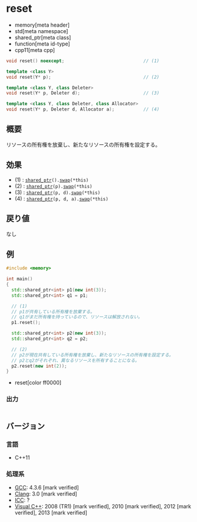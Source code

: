 # reset
* memory[meta header]
* std[meta namespace]
* shared_ptr[meta class]
* function[meta id-type]
* cpp11[meta cpp]

```cpp
void reset() noexcept;                              // (1)

template <class Y>
void reset(Y* p);                                   // (2)

template <class Y, class Deleter>
void reset(Y* p, Deleter d);                        // (3)

template <class Y, class Deleter, class Allocator>
void reset(Y* p, Deleter d, Allocator a);           // (4)
```

## 概要
リソースの所有権を放棄し、新たなリソースの所有権を設定する。


## 効果
- (1) : [`shared_ptr`](op_constructor.md)`().`[`swap`](swap.md)`(*this)`
- (2) : [`shared_ptr`](op_constructor.md)`(p).`[`swap`](swap.md)`(*this)`
- (3) : [`shared_ptr`](op_constructor.md)`(p, d).`[`swap`](swap.md)`(*this)`
- (4) : [`shared_ptr`](op_constructor.md)`(p, d, a).`[`swap`](swap.md)`(*this)`


## 戻り値
なし


## 例
```cpp example
#include <memory>

int main()
{
  std::shared_ptr<int> p1(new int(3));
  std::shared_ptr<int> q1 = p1;

  // (1)
  // p1が共有している所有権を放棄する。
  // q1がまだ所有権を持っているので、リソースは解放されない。
  p1.reset();

  std::shared_ptr<int> p2(new int(3));
  std::shared_ptr<int> q2 = p2;

  // (2)
  // p2が現在共有している所有権を放棄し、新たなリソースの所有権を設定する。
  // p2とq2がそれぞれ、異なるリソースを所有することになる。
  p2.reset(new int(2));
}
```
* reset[color ff0000]

### 出力
```
```

## バージョン
### 言語
- C++11

### 処理系
- [GCC](/implementation.md#gcc): 4.3.6 [mark verified]
- [Clang](/implementation.md#clang): 3.0 [mark verified]
- [ICC](/implementation.md#icc): ?
- [Visual C++](/implementation.md#visual_cpp): 2008 (TR1) [mark verified], 2010 [mark verified], 2012 [mark verified], 2013 [mark verified]
